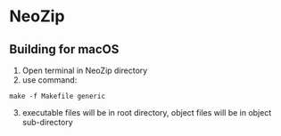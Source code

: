 # NeoZip


## Building for macOS
1. Open terminal in NeoZip directory
2. use command:
```
make -f Makefile generic
```
3. executable files will be in root directory, object files will be in object sub-directory
